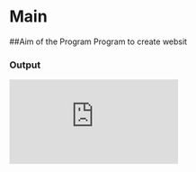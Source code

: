 # Main

##Aim of the Program
Program to create websit

### Output
![Output](https://github.com/Radhika7609/III-YEARLAB/blob/main/FSDLAB/Main/main.html)
